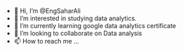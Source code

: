 - 👋 Hi, I’m @EngSaharAli
- 👀 I’m interested in studying data analytics.
- 🌱 I’m currently learning google data analytics certificate
- 💞️ I’m looking to collaborate on Data analysis
- 📫 How to reach me ...

<!---
EngSaharAli/EngSaharAli is a ✨ special ✨ repository because its `README.md` (this file) appears on your GitHub profile.
You can click the Preview link to take a look at your changes.
--->
